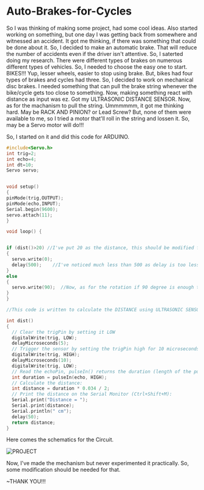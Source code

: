 # Auto-Brakes-for-Cycles
So I was thinking of making some project, had some cool ideas. Also started working on something, but one day I was getting back from somewhere and witnessed an accident. It got me thinking, if there was something that could be done about it. So, I decided to make an automatic brake. That will reduce the number of accidents even if the driver isn't attentive. So, I saterted doing my research. There were different types of brakes on numerous different types of vehicles. So, I needed to choose the easy one to start. BIKES!!!
Yup, lesser wheels, easier to stop using brake. But, bikes had four types of brakes and cycles had three. So, I decided to work on mechanical disc brakes.
I needed something that can pull the brake string whenever the bike/cycle gets too close to something. 
Now, making something react with distance as input was ez. Got my ULTRASONIC DISTANCE SENSOR. 
Now, as for the machanism to pull the string. Ummmmmm, it got me thinking hard. May be RACK AND PINION? or Lead Screw?
But, none of them were available to me, so I tried a motor that'll roll in the string and lossen it. So, may be a Servo motor will do!!!

So, I started on it and did this code for ARDUINO.

```C
#include<Servo.h>
int trig=2;
int echo=4;
int dt=10;
Servo servo;


void setup()
{
pinMode(trig,OUTPUT);
pinMode(echo,INPUT);
Serial.begin(9600);
servo.attach(11);
}

void loop() {


if (dist()>20) //I've put 20 as the distance, this should be modified for practical use
{
  servo.write(0);              
  delay(500);    //I've noticed much less than 500 as delay is too less time for the SERVO to rotate, so I recomend not to reduce too much, the SERVO acts kinda funny 
}
else
{
  servo.write(90);  //Now, as for the rotation if 90 degree is enough to pull the brake string then good but, feel free to change this as well
}
}

//This code is written to calculate the DISTANCE using ULTRASONIC SENSOR

int dist()
{
  // Clear the trigPin by setting it LOW
  digitalWrite(trig, LOW);
  delayMicroseconds(5);
  // Trigger the sensor by setting the trigPin high for 10 microseconds:
  digitalWrite(trig, HIGH);
  delayMicroseconds(10);
  digitalWrite(trig, LOW);
  // Read the echoPin, pulseIn() returns the duration (length of the pulse) in microseconds:
  int duration = pulseIn(echo, HIGH);
  // Calculate the distance:
  int distance = duration * 0.034 / 2;
  // Print the distance on the Serial Monitor (Ctrl+Shift+M):
  Serial.print("Distance = ");
  Serial.print(distance);
  Serial.println(" cm");
  delay(50);
  return distance;
}
```


Here comes the schematics for the Circuit.


![PROJECT](https://user-images.githubusercontent.com/94229992/142219814-4d6736d6-9931-42fd-ac32-76c6db90b69f.png)


Now, I've made the mechanism but never experimented it practically. So, some modification should be needed for that.

~THANK YOU!!!

